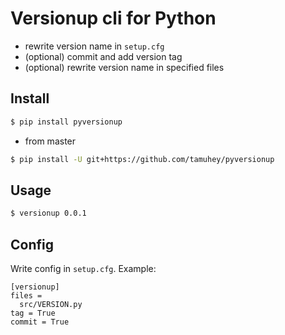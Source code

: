 # Versionup cli for Python

- rewrite version name in `setup.cfg`
- (optional) commit and add version tag
- (optional) rewrite version name in specified files

## Install

```bash
$ pip install pyversionup
```

- from master

```bash
$ pip install -U git+https://github.com/tamuhey/pyversionup
```

## Usage

```bash
$ versionup 0.0.1
```

## Config

Write config in `setup.cfg`.
Example:

```
[versionup]
files = 
  src/VERSION.py
tag = True
commit = True
```
